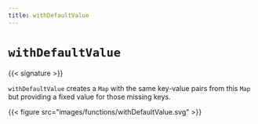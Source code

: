 ```yaml
---
title: withDefaultValue
---
```


# `withDefaultValue`

{{< signature >}}

`withDefaultValue` creates a `Map` with the same key-value pairs from this `Map` but providing a fixed value for those missing keys.

{{< figure src="images/functions/withDefaultValue.svg" >}}
